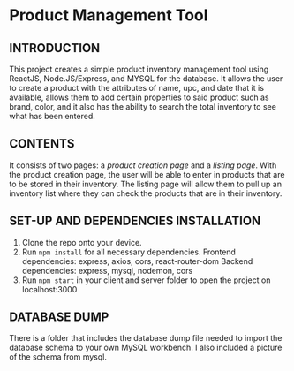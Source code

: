# Product Management Tool

## **INTRODUCTION**

This project creates a simple product inventory management tool using ReactJS, Node.JS/Express, and MYSQL for the database.
It allows the user to create a product with the attributes of name, upc, and date that it is available, allows them
to add certain properties to said product such as brand, color, and it also has the ability to search the total inventory to see
what has been entered.

## **CONTENTS**

It consists of two pages: a *product creation page* and a *listing page*. With the product creation page, the user will be able
to enter in products that are to be stored in their inventory. The listing page will allow them to pull up an inventory
list where they can check the products that are in their inventory.

## **SET-UP AND DEPENDENCIES INSTALLATION**

1. Clone the repo onto your device. 
2. Run ``` npm install ``` for all necessary dependencies.
  Frontend dependencies: express, axios, cors, react-router-dom
  Backend dependencies: express, mysql, nodemon, cors
3. Run ``` npm start ``` in your client and server folder to open the project on localhost:3000

## **DATABASE DUMP**

There is a folder that includes the database dump file needed to import the database schema to your own MySQL workbench. 
I also included a picture of the schema from mysql. 